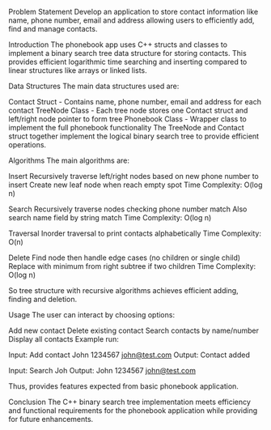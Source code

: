 Problem Statement
Develop an application to store contact information like name, phone number, email and address allowing users to efficiently add, find and manage contacts.

Introduction
The phonebook app uses C++ structs and classes to implement a binary search tree data structure for storing contacts.
This provides efficient logarithmic time searching and inserting compared to linear structures like arrays or linked lists.

Data Structures
The main data structures used are:

Contact Struct - Contains name, phone number, email and address for each contact
TreeNode Class - Each tree node stores one Contact struct and left/right node pointer to form tree
Phonebook Class - Wrapper class to implement the full phonebook functionality
The TreeNode and Contact struct together implement the logical binary search tree to provide efficient operations.

Algorithms
The main algorithms are:

Insert
Recursively traverse left/right nodes based on new phone number to insert
Create new leaf node when reach empty spot
Time Complexity: O(log n)

Search
Recursively traverse nodes checking phone number match
Also search name field by string match
Time Complexity: O(log n)

Traversal
Inorder traversal to print contacts alphabetically
Time Complexity: O(n)

Delete
Find node then handle edge cases (no children or single child)
Replace with minimum from right subtree if two children
Time Complexity: O(log n)

So tree structure with recursive algorithms achieves efficient adding, finding and deletion.

Usage
The user can interact by choosing options:

Add new contact
Delete existing contact
Search contacts by name/number
Display all contacts
Example run:

Input:
Add contact John 1234567 john@test.com
Output:
Contact added

Input:
Search Joh
Output:
John 1234567 john@test.com

Thus, provides features expected from basic phonebook application.

Conclusion
The C++ binary search tree implementation meets efficiency and functional requirements for the phonebook application while providing for future enhancements.
